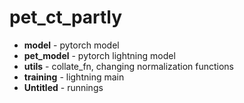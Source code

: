 # pet_ct_partly

- **model** - pytorch model
- **pet_model** - pytorch lightning model
- **utils** - collate_fn, changing normalization functions
- **training** - lightning main
- **Untitled** - runnings